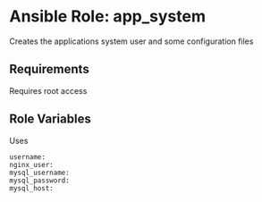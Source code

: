 Ansible Role: app_system
=========

Creates the applications system user and some configuration files

Requirements
------------

Requires root access

Role Variables
--------------

Uses
```
username:
nginx_user:
mysql_username:
mysql_password:
mysql_host:
```
